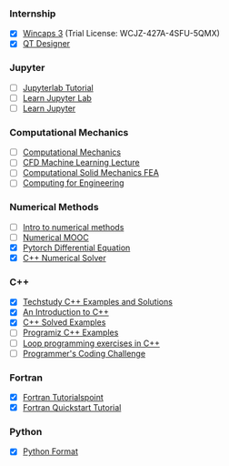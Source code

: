 ### Internship
- [x] [Wincaps 3](https://youtu.be/uGWB3s4mA1k) (Trial License: WCJZ-427A-4SFU-5QMX)
- [x] [QT Designer](https://www.techwithtim.net/tutorials/pyqt5-tutorial/basic-gui-application/)

### Jupyter
- [ ] [Jupyterlab Tutorial](http://justinbois.github.io/bootcamp/2020_fsri/index.html)
- [ ] [Learn Jupyter Lab](https://github.com/holdeepang/learn-jupyterlab)
- [ ] [Learn Jupyter](https://github.com/holdeepang/learn_jupyter)

### Computational Mechanics
- [ ] [Computational Mechanics](https://github.com/holdeepang/computational-mechanics)
- [ ] [CFD Machine Learning Lecture](https://github.com/holdeepang/ml-cfd-lecture)
- [ ] [Computational Solid Mechanics FEA](https://github.com/holdeepang/feacourse)
- [ ] [Computing for Engineering](https://github.com/holdeepang/EngComp)

### Numerical Methods
- [ ] [Intro to numerical methods](https://github.com/holdeepang/intro-numerical-methods)
- [ ] [Numerical MOOC](https://github.com/holdeepang/numerical-mooc)
- [x] [Pytorch Differential Equation](https://github.com/holdeepang/torchdyn)
- [x] [C++ Numerical Solver](https://github.com/holdeepang/CppNumericalSolvers)

### C++
- [x] [Techstudy C++ Examples and Solutions](https://techstudy.org/CplusplusLanguage/cpp-programming-example-and-solutions#:~:text=List%20of%20C%2B%2B%20language%20Pointer%20Exercise%201%20Write,concatenate%20two%20strings%20using%20pointer%20More%20items...%20)
- [x] [An Introduction to C++](https://www.doc.ic.ac.uk/~wjk/c++intro/CourseStructure.html#S5)
- [x] [C++ Solved Examples](https://www.includehelp.com/cpp-programming-examples-solved-cpp-programs.aspx)
- [ ] [Programiz C++ Examples](https://www.programiz.com/cpp-programming/examples)
- [ ] [Loop programming exercises in C++](https://t4tutorials.com/loop-programming-exercises-and-solutions-in-c/)
- [ ] [Programmer's Coding Challenge](https://www.programmr.com/exercises?lang=cpp)

### Fortran
- [x] [Fortran Tutorialspoint](https://www.tutorialspoint.com/fortran/index.htm)
- [x] [Fortran Quickstart Tutorial](https://fortran-lang.org/learn/quickstart)

### Python
- [x] [Python Format](https://pyformat.info/)

